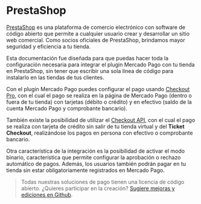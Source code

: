 # PrestaShop

[PrestaShop](https://www.prestashop.com/es/) es una plataforma de comercio electrónico con software de código abierto que permite a cualquier usuario crear y desarrollar un sitio web comercial. Como socios oficiales de PrestaShop, brindamos mayor seguridad y eficiencia a tu tienda.
 
Esta documentación fue diseñada para que puedas hacer toda la configuración necesaria para integrar el plugin Mercado Pago con tu tienda en PrestaShop, sin tener que escribir una sola línea de código para instalarlo en las tiendas de tus clientes.
  
Con el plugin Mercado Pago puedes configurar el pago usando [Checkout Pro](https://www.mercadopago[FAKER][URL][DOMAIN]/developers/pt/guides/checkout-pro/introduction), con el cual el pago se realiza en la página de Mercado Pago (dentro o fuera de tu tienda) con tarjetas (débito o crédito) y en efectivo (saldo de la cuenta Mercado Pago y comprobante bancario).
 
También existe la posibilidad de utilizar el [Checkout API](https://www.mercadopago[FAKER][URL][DOMAIN]/developers/pt/guides/checkout-api/introduction), con el cual el pago se realiza con tarjeta de crédito sin salir de tu tienda virtual y del **Ticket Checkout**, realizándose los pagos en persona con efectivo o comprobante bancario.
 
Otra característica de la integración es la posibilidad de activar el modo binario, característica que permite configurar la aprobación o rechazo automático de pagos. Además, los usuarios también podrán pagar en tu tienda sin estar obligatoriamente registrados en Mercado Pago.
 
> Todas nuestras soluciones de pago tienen una licencia de código abierto. ¿Quieres participar en la creación? [Sugiere mejoras y ediciones en Github](https://github.com/mercadopago/cart-prestashop-7).
 
